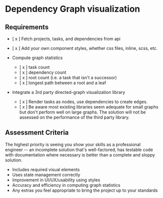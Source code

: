 # Dependency Graph visualization

## Requirements

- [ x ] Fetch projects, tasks, and dependencies from api
- [ x ] Add your own component styles, whether css files, inline, scss, etc.

- Compute graph statistics
  - [ x ] task count
  - [ x ] dependency count
  - [ x ] root count (i.e. a task that isn't a successor)
  - [ x ] longest path between a root and a leaf
- Integrate a 3rd party directed-graph visualization library
  - [ x ] Render tasks as nodes, use dependencies to create edges.
  - [ x ] Be aware most existing libraries seem adequate for small graphs
    but don't perform well on large graphs. The solution will not
    be assessed on the performance of the third party library.

## Assessment Criteria

The highest priority is seeing you show your skills as a professional
engineer -- an incomplete solution that's well-factored, has testable code
with documentation where necessary is better than a complete and sloppy solution.

- Includes required visual elements
- Uses state management correctly
- Improvement in UI/UX/usability using styles
- Accuracy and efficiency in computing graph statistics
- Any extras you feel appropriate to bring the project up to your standards
